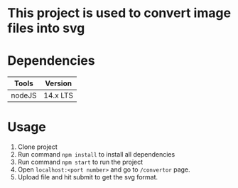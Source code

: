 # This project is used to convert image files into svg

# Dependencies
| Tools | Version 
|------ | ------- 
| nodeJS | 14.x LTS

# Usage
1. Clone project
2. Run command `npm install` to install all dependencies
2. Run command `npm start` to run the project
3. Open `localhost:<port number>` and go to `/convertor` page.
4. Upload file and hit submit to get the svg format.